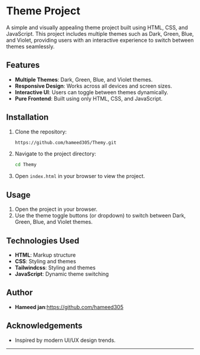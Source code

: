 # Theme Project

A simple and visually appealing theme project built using HTML, CSS, and JavaScript. This project includes multiple themes such as Dark, Green, Blue, and Violet, providing users with an interactive experience to switch between themes seamlessly.

## Features

- **Multiple Themes**: Dark, Green, Blue, and Violet themes.
- **Responsive Design**: Works across all devices and screen sizes.
- **Interactive UI**: Users can toggle between themes dynamically.
- **Pure Frontend**: Built using only HTML, CSS, and JavaScript.

## Installation

1. Clone the repository:
   ```bash
   https://github.com/hameed305/Themy.git
   ```
2. Navigate to the project directory:
   ```bash
   cd Themy
   ```
3. Open `index.html` in your browser to view the project.

## Usage

1. Open the project in your browser.
2. Use the theme toggle buttons (or dropdown) to switch between Dark, Green, Blue, and Violet themes.

## Technologies Used

- **HTML**: Markup structure
- **CSS**: Styling and themes
- **Tailwindcss**: Styling and themes
- **JavaScript**: Dynamic theme switching

## Author

- **Hameed jan**:https://github.com/hameed305

## Acknowledgements

- Inspired by modern UI/UX design trends.

---
